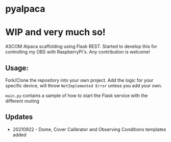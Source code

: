 # pyalpaca
# WIP and very much so!

ASCOM Alpaca scaffolding using Flask REST. Started to develop this for controlling my
OBS with RaspberryPi's. Any contribution is welcome!

## Usage:
Fork/Clone the repository into your own project. Add the logic for your specific device,
will throw `NotImplemented Error` unless you add your own.

`main.py` contains a sample of how to start the Flask service with the different routing 

## Updates
 - 20210922 - Dome, Cover Calibrator and Observing Conditions templates added